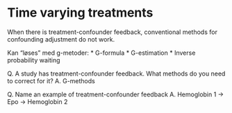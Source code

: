 # Time varying treatments
When there is treatment-confounder feedback, conventional methods for confounding adjustment do not work.

Kan “løses” med g-metoder:
	* G-formula
	* G-estimation
	* Inverse probability waiting

Q. A study has treatment-confounder feedback. What methods do you need to correct for it?
A. G-methods

Q. Name an example of treatment-confounder feedback
A. Hemoglobin 1 -> Epo -> Hemoglobin 2

<!-- #anki/deck/Causal inference# -->

<!-- {BearID:99022834-9B32-49F4-8D7D-EB246C7D5ECD-1050-000001E38801AC80} -->
